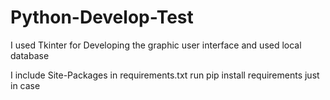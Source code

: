# Python-Develop-Test

I used Tkinter for Developing the graphic user interface and used local database 

I include Site-Packages in requirements.txt run pip install requirements just in case
